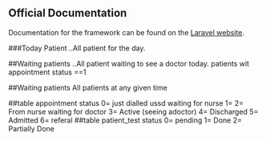 
## Official Documentation

Documentation for the framework can be found on the [Laravel website](http://laravel.com/docs).

###Today Patient
..All patient for the day.

##Waiting patients
..All patient waiting to see a doctor  today.
patients  wit appointment status ==1

##Waiting patients
All patients at any given time

##table appointment status
0= just dialled ussd waiting for nurse
1=
2= From nurse waiting for doctor
3= Active (seeing adoctor)
4= Discharged
5= Admitted
6= referal
##table patient_test status
0= pending
1= Done 
2= Partially Done
